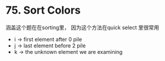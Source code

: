 # 75. Sort Colors

涵盖这个题在在sorting里， 因为这个方法在quick select 里很常用

- i -> first element after 0 pile
- j -> last element before 2 pile
- k -> the unknown element we are examining

